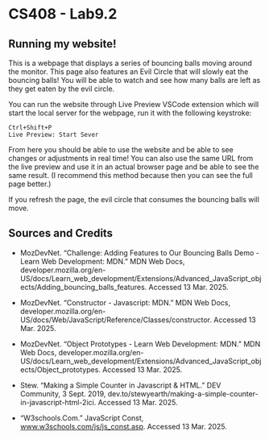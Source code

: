 # CS408 - Lab9.2

## Running my website!

This is a webpage that displays a series of bouncing balls moving around the monitor. This page also features an Evil Circle that will slowly eat the bouncing balls! You will be able to watch and see how many balls are left as they get eaten by the evil circle.


You can run the website through Live Preview VSCode extension which will start the local server for the webpage, run it with the following keystroke: 

    Ctrl+Shift+P
    Live Preview: Start Sever

From here you should be able to use the website and be able to see changes or adjustments in real time!
You can also use the same URL from the live preview and use it in an actual browser page and be able to see the same result. (I recommend this method because then you can see the full page better.)

If you refresh the page, the evil circle that consumes the bouncing balls will move.

## Sources and Credits

- MozDevNet. “Challenge: Adding Features to Our Bouncing Balls Demo - Learn Web Development: MDN.” MDN Web Docs, developer.mozilla.org/en-US/docs/Learn_web_development/Extensions/Advanced_JavaScript_objects/Adding_bouncing_balls_features. Accessed 13 Mar. 2025. 

- MozDevNet. “Constructor - Javascript: MDN.” MDN Web Docs, developer.mozilla.org/en-US/docs/Web/JavaScript/Reference/Classes/constructor. Accessed 13 Mar. 2025. 

- MozDevNet. “Object Prototypes - Learn Web Development: MDN.” MDN Web Docs, developer.mozilla.org/en-US/docs/Learn_web_development/Extensions/Advanced_JavaScript_objects/Object_prototypes. Accessed 13 Mar. 2025.

- Stew. “Making a Simple Counter in Javascript & HTML.” DEV Community, 3 Sept. 2019, dev.to/stewyearth/making-a-simple-counter-in-javascript-html-2ici. Accessed 13 Mar. 2025. 

- “W3schools.Com.” JavaScript Const, www.w3schools.com/js/js_const.asp. Accessed 13 Mar. 2025. 


